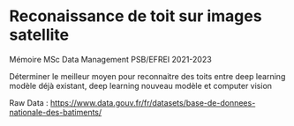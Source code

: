 # Reconaissance de toit sur images satellite

Mémoire MSc Data Management PSB/EFREI 2021-2023

Déterminer le meilleur moyen pour reconnaitre des toits entre deep learning modèle déjà existant, deep learning nouveau modèle et computer vision


Raw Data : https://www.data.gouv.fr/fr/datasets/base-de-donnees-nationale-des-batiments/ 
